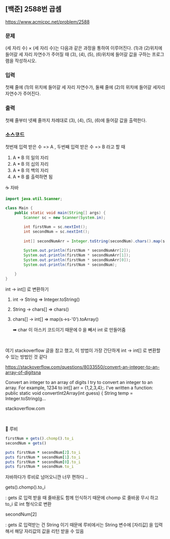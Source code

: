 ## [백준] 2588번 곱셈
https://www.acmicpc.net/problem/2588


### 문제
(세 자리 수) × (세 자리 수)는 다음과 같은 과정을 통하여 이루어진다.
(1)과 (2)위치에 들어갈 세 자리 자연수가 주어질 때 (3), (4), (5), (6)위치에 들어갈 값을 구하는 프로그램을 작성하시오.

### 입력
첫째 줄에 (1)의 위치에 들어갈 세 자리 자연수가, 둘째 줄에 (2)의 위치에 들어갈 세자리 자연수가 주어진다.

### 출력 
첫째 줄부터 넷째 줄까지 차례대로 (3), (4), (5), (6)에 들어갈 값을 출력한다.


### 소스코드
첫번재 입력 받은 수 => A , 두번째 입력 받은 수 => B 라고 할 때 
1. A * B 의 일의 자리 
2. A * B 의 십의 자리 
3. A * B 의 백의 자리 
4. A * B 
를 출력하면 됨 



☕️ 자바

```java
import java.util.Scanner;

class Main {
    public static void main(String[] args) {
        Scanner sc = new Scanner(System.in);
        
        int firstNum = sc.nextInt();
        int secondNum = sc.nextInt();
        
        int[] secondNumArr = Integer.toString(secondNum).chars().map(s -> s-'0').toArray();

        System.out.println(firstNum * secondNumArr[2]);
        System.out.println(firstNum * secondNumArr[1]);
        System.out.println(firstNum * secondNumArr[0]);
        System.out.println(firstNum * secondNum);
        
    }
}
```
int -> int[] 로 변환하기

1. int -> String => Integer.toString()

2. String -> chars[] => chars()

3. chars[] -> int[] => map(s->s-'0').toArray()

      ➡ char 이 아스키 코드이기 때문에 0 을 빼서 int 로 만들어줌

​

여기 stackoverflow 글을 참고 했고, 이 방법이 가장 간단하게 int -> int[] 로 변환할 수 있는 방법인 것 같다 

https://stackoverflow.com/questions/8033550/convert-an-integer-to-an-array-of-digitsna

 
Convert an integer to an array of digits
I try to convert an integer to an array. For example, 1234 to int[] arr = {1,2,3,4};. I've written a function: public static void convertInt2Array(int guess) { String temp = Integer.toString(g...

stackoverflow.com

​

💎 루비
```ruby
firstNum = gets().chomp().to_i
secondNum = gets()

puts firstNum * secondNum[2].to_i
puts firstNum * secondNum[1].to_i
puts firstNum * secondNum[0].to_i
puts firstNum * secondNum.to_i
```
자바하다가 루비로 넘어오니깐 너무 편하다 .. 

gets().chomp().to_i 

: gets 로 입력 받을 때 줄바꿈도 함께 인식하기 때문에 chomp 로 줄바꿈 무시 하고 to_i 로 int 형식으로 변환 

secondNum[2]

: gets 로 입력받는 건 String 이기 때문에 루비에서는 String 변수에 [자리값] 을 입력해서 해당 자리값의 값을 리턴 받을 수 있음

​
​